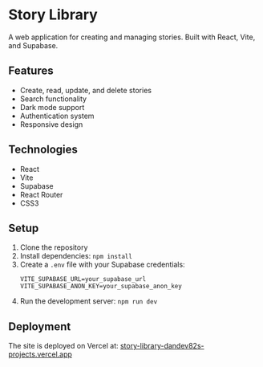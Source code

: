 # Story Library

A web application for creating and managing stories. Built with React, Vite, and Supabase.

## Features
- Create, read, update, and delete stories
- Search functionality
- Dark mode support
- Authentication system
- Responsive design

## Technologies
- React
- Vite
- Supabase
- React Router
- CSS3

## Setup
1. Clone the repository
2. Install dependencies: `npm install`
3. Create a `.env` file with your Supabase credentials:
   ```
   VITE_SUPABASE_URL=your_supabase_url
   VITE_SUPABASE_ANON_KEY=your_supabase_anon_key
   ```
4. Run the development server: `npm run dev`

## Deployment
The site is deployed on Vercel at: [story-library-dandev82s-projects.vercel.app](https://story-library-dandev82s-projects.vercel.app)

